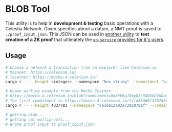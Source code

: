 # BLOB Tool

This utility is to help in **development & testing** basic operations with a Celestia Network.
Given specifics about a datum, a NMT proof is saved to `./proof_input.json`.
This JSON can be used in [another utility](../runner-keccak-inclusion) to **test creation of a ZK proof** that ultimately the [`eq-service` provides for it's users](../README.md).

## Usage

```sh
# Choose a network & transaction from an explorer like Celenium.io
# Mainnet: https://celenium.io/
# Tesetnet: https://mocha-4.celenium.io/
cargo r -- --height <integer> --namespace "hex string" --commitment "base64 string"

# Known working example from the Mocha Testnet:
# https://mocha-4.celenium.io/blob?commitment=Ok8KERqJ3my8Z/D4DX6DfUDaeoMR0iUlxOrX1YsrAg4=&hash=AAAAAAAAAAAAAAAAAAAAAAAAAMod4SoDpykQeR8=&height=4337783
# The first commitment in https://mocha-4.celenium.io/tx/d88d60f4fb783cc24ab07688ed6f05a50e32d58823df00e2d99ffc5ad5f74b47
cargo r -- --height 4337783 --namespace "ca1de12a03a72910791f" --commitment "Ok8KERqJ3my8Z/D4DX6DfUDaeoMR0iUlxOrX1YsrAg4="

# getting blob...
# getting nmt multiproofs...
# Wrote proof input to proof_input.json
```
